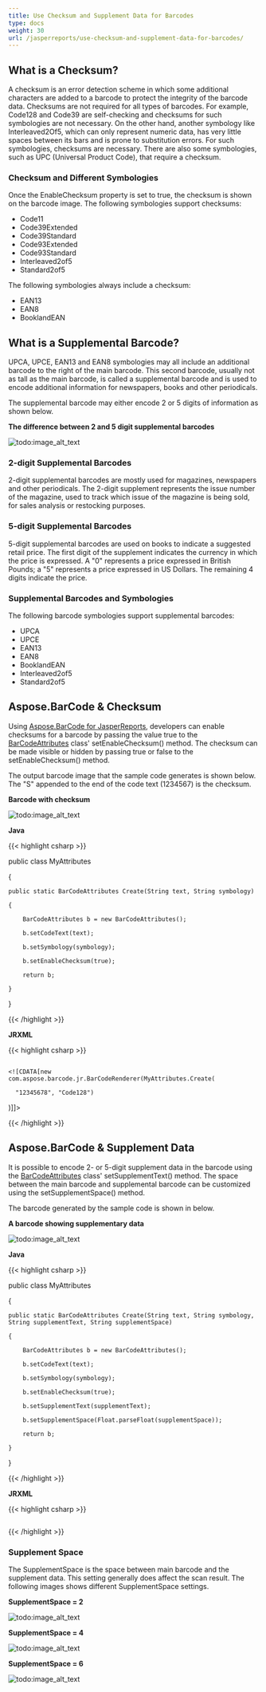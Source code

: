 ```yaml
---
title: Use Checksum and Supplement Data for Barcodes
type: docs
weight: 30
url: /jasperreports/use-checksum-and-supplement-data-for-barcodes/
---
```


## **What is a Checksum?**
A checksum is an error detection scheme in which some additional characters are added to a barcode to protect the integrity of the barcode data. Checksums are not required for all types of barcodes. For example, Code128 and Code39 are self-checking and checksums for such symbologies are not necessary. On the other hand, another symbology like Interleaved2Of5, which can only represent numeric data, has very little spaces between its bars and is prone to substitution errors. For such symbologies, checksums are necessary. There are also some symbologies, such as UPC (Universal Product Code), that require a checksum.

### **Checksum and Different Symbologies**
Once the EnableChecksum property is set to true, the checksum is shown on the barcode image. The following symbologies support checksums:

- Code11
- Code39Extended
- Code39Standard
- Code93Extended
- Code93Standard
- Interleaved2of5
- Standard2of5

The following symbologies always include a checksum:

- EAN13
- EAN8
- BooklandEAN

## **What is a Supplemental Barcode?**
UPCA, UPCE, EAN13 and EAN8 symbologies may all include an additional barcode to the right of the main barcode. This second barcode, usually not as tall as the main barcode, is called a supplemental barcode and is used to encode additional information for newspapers, books and other periodicals.

The supplemental barcode may either encode 2 or 5 digits of information as shown below.

**The difference between 2 and 5 digit supplemental barcodes** 

![todo:image_alt_text](use-checksum-and-supplement-data-for-barcodes_1.png)


### **2-digit Supplemental Barcodes**
2-digit supplemental barcodes are mostly used for magazines, newspapers and other periodicals. The 2-digit supplement represents the issue number of the magazine, used to track which issue of the magazine is being sold, for sales analysis or restocking purposes. 
### **5-digit Supplemental Barcodes**
5-digit supplemental barcodes are used on books to indicate a suggested retail price. The first digit of the supplement indicates the currency in which the price is expressed. A "0" represents a price expressed in British Pounds; a "5" represents a price expressed in US Dollars. The remaining 4 digits indicate the price.
### **Supplemental Barcodes and Symbologies**
The following barcode symbologies support supplemental barcodes:

- UPCA
- UPCE
- EAN13
- EAN8
- BooklandEAN
- Interleaved2of5
- Standard2of5
## **Aspose.BarCode & Checksum**
Using [Aspose.BarCode for JasperReports](http://www.aspose.com/documentation/jasperreports-exporters/aspose.barcode-for-jasperreports/index.html), developers can enable checksums for a barcode by passing the value true to the [BarCodeAttributes](/pages/createpage.action?spaceKey=barcodejasperreports&title=BarCodeAttributes+Class&linkCreation=true&fromPageId=14221370) class' setEnableChecksum() method. The checksum can be made visible or hidden by passing true or false to the setEnableChecksum() method.

The output barcode image that the sample code generates is shown below. The "S" appended to the end of the code text (1234567) is the checksum.

**Barcode with checksum** 

![todo:image_alt_text](use-checksum-and-supplement-data-for-barcodes_2.png)




**Java**

{{< highlight csharp >}}

 public class MyAttributes

{

    public static BarCodeAttributes Create(String text, String symbology)

    {

        BarCodeAttributes b = new BarCodeAttributes();

        b.setCodeText(text);

        b.setSymbology(symbology);

        b.setEnableChecksum(true);

        return b;

    }

}



{{< /highlight >}}

**JRXML**

{{< highlight csharp >}}

 <image hAlign="Center">

  <reportElement x="0" y="600"  width="500" height="250" />

  <imageExpression class="net.sf.jasperreports.engine.JRRenderable">

    <![CDATA[new com.aspose.barcode.jr.BarCodeRenderer(MyAttributes.Create(

      "12345678", "Code128")

   )]]>

  </imageExpression>

</image>



{{< /highlight >}}
## **Aspose.BarCode & Supplement Data**
It is possible to encode 2- or 5-digit supplement data in the barcode using the [BarCodeAttributes](/pages/createpage.action?spaceKey=barcodejasperreports&title=BarCodeAttributes+Class&linkCreation=true&fromPageId=14221370) class' setSupplementText() method. The space between the main barcode and supplemental barcode can be customized using the setSupplementSpace() method.

The barcode generated by the sample code is shown in below.

**A barcode showing supplementary data** 

![todo:image_alt_text](use-checksum-and-supplement-data-for-barcodes_3.png)

**Java**

{{< highlight csharp >}}

 public class MyAttributes

{

    public static BarCodeAttributes Create(String text, String symbology, String supplementText, String supplementSpace)

    {

        BarCodeAttributes b = new BarCodeAttributes();

        b.setCodeText(text);

        b.setSymbology(symbology);

        b.setEnableChecksum(true);

        b.setSupplementText(supplementText);

        b.setSupplementSpace(Float.parseFloat(supplementSpace));

        return b;

    }

}



{{< /highlight >}}

**JRXML**

{{< highlight csharp >}}

 <image hAlign="Center">

<reportElement x="0" y="600"  width="500" height="250" />

<imageExpression class="net.sf.jasperreports.engine.JRRenderable">

   <![CDATA[new com.aspose.barcode.jr.BarCodeRenderer(MyAttributes.Create(

      "12345678", "EAN13", "1234", "2.0f")

   )]]>

</imageExpression>

</image>



{{< /highlight >}}
### **Supplement Space**
The SupplementSpace is the space between main barcode and the supplement data. This setting generally does affect the scan result. The following images shows different SupplementSpace settings.

**SupplementSpace = 2** 

![todo:image_alt_text](use-checksum-and-supplement-data-for-barcodes_4.png)




**SupplementSpace = 4** 

![todo:image_alt_text](use-checksum-and-supplement-data-for-barcodes_5.png)




**SupplementSpace = 6** 

![todo:image_alt_text](use-checksum-and-supplement-data-for-barcodes_6.png)
